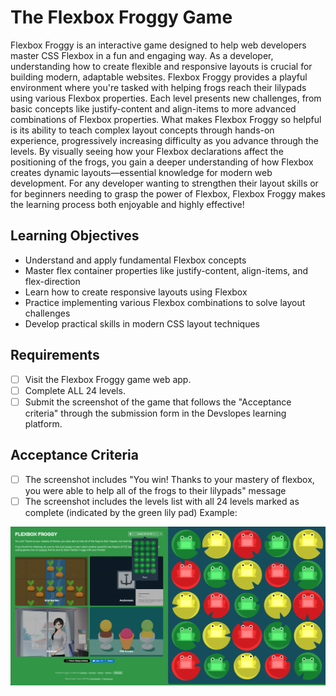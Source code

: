 # The Flexbox Froggy Game
Flexbox Froggy is an interactive game designed to help web developers master CSS Flexbox in a fun and engaging way. As a developer, understanding how to create flexible and responsive layouts is crucial for building modern, adaptable websites. Flexbox Froggy provides a playful environment where you're tasked with helping frogs reach their lilypads using various Flexbox properties.
Each level presents new challenges, from basic concepts like justify-content and align-items to more advanced combinations of Flexbox properties. What makes Flexbox Froggy so helpful is its ability to teach complex layout concepts through hands-on experience, progressively increasing difficulty as you advance through the levels. By visually seeing how your Flexbox declarations affect the positioning of the frogs, you gain a deeper understanding of how Flexbox creates dynamic layouts—essential knowledge for modern web development.
For any developer wanting to strengthen their layout skills or for beginners needing to grasp the power of Flexbox, Flexbox Froggy makes the learning process both enjoyable and highly effective!

## Learning Objectives

- Understand and apply fundamental Flexbox concepts
- Master flex container properties like justify-content, align-items, and flex-direction
- Learn how to create responsive layouts using Flexbox
- Practice implementing various Flexbox combinations to solve layout challenges
- Develop practical skills in modern CSS layout techniques

## Requirements

- [ ] Visit the Flexbox Froggy game web app.
- [ ] Complete ALL 24 levels.
- [ ] Submit the screenshot of the game that follows the "Acceptance criteria" through the submission form in the Devslopes learning platform.

## Acceptance Criteria

- [ ] The screenshot includes "You win! Thanks to your mastery of flexbox, you were able to help all of the frogs to their lilypads" message
- [ ] The screenshot includes the levels list with all 24 levels marked as complete (indicated by the green lily pad)
Example:

![results](./images/froggy-complete.png)